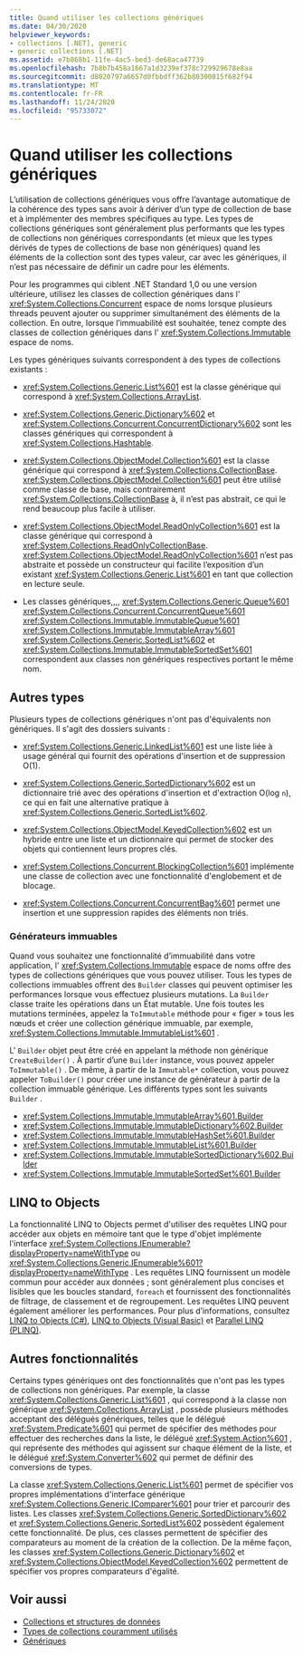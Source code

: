 ```yaml
---
title: Quand utiliser les collections génériques
ms.date: 04/30/2020
helpviewer_keywords:
- collections [.NET], generic
- generic collections [.NET]
ms.assetid: e7b868b1-11fe-4ac5-bed3-de68aca47739
ms.openlocfilehash: 7b8b7b458a1667a1d3239ef378c729929678e8aa
ms.sourcegitcommit: d8020797a6657d0fbbdff362b80300815f682f94
ms.translationtype: MT
ms.contentlocale: fr-FR
ms.lasthandoff: 11/24/2020
ms.locfileid: "95733072"
---
```

# <a name="when-to-use-generic-collections"></a>Quand utiliser les collections génériques

L’utilisation de collections génériques vous offre l’avantage automatique de la cohérence des types sans avoir à dériver d’un type de collection de base et à implémenter des membres spécifiques au type. Les types de collections génériques sont généralement plus performants que les types de collections non génériques correspondants (et mieux que les types dérivés de types de collections de base non génériques) quand les éléments de la collection sont des types valeur, car avec les génériques, il n’est pas nécessaire de définir un cadre pour les éléments.

Pour les programmes qui ciblent .NET Standard 1,0 ou une version ultérieure, utilisez les classes de collection génériques dans l' <xref:System.Collections.Concurrent> espace de noms lorsque plusieurs threads peuvent ajouter ou supprimer simultanément des éléments de la collection. En outre, lorsque l’immuabilité est souhaitée, tenez compte des classes de collection génériques dans l' <xref:System.Collections.Immutable> espace de noms.

Les types génériques suivants correspondent à des types de collections existants :

- <xref:System.Collections.Generic.List%601> est la classe générique qui correspond à <xref:System.Collections.ArrayList>.

- <xref:System.Collections.Generic.Dictionary%602> et <xref:System.Collections.Concurrent.ConcurrentDictionary%602> sont les classes génériques qui correspondent à <xref:System.Collections.Hashtable>.

- <xref:System.Collections.ObjectModel.Collection%601> est la classe générique qui correspond à <xref:System.Collections.CollectionBase>. <xref:System.Collections.ObjectModel.Collection%601> peut être utilisé comme classe de base, mais contrairement <xref:System.Collections.CollectionBase> à, il n’est pas abstrait, ce qui le rend beaucoup plus facile à utiliser.

- <xref:System.Collections.ObjectModel.ReadOnlyCollection%601> est la classe générique qui correspond à <xref:System.Collections.ReadOnlyCollectionBase>. <xref:System.Collections.ObjectModel.ReadOnlyCollection%601> n’est pas abstraite et possède un constructeur qui facilite l’exposition d’un existant <xref:System.Collections.Generic.List%601> en tant que collection en lecture seule.

- Les classes génériques,,,, <xref:System.Collections.Generic.Queue%601> <xref:System.Collections.Concurrent.ConcurrentQueue%601> <xref:System.Collections.Immutable.ImmutableQueue%601> <xref:System.Collections.Immutable.ImmutableArray%601> <xref:System.Collections.Generic.SortedList%602> et <xref:System.Collections.Immutable.ImmutableSortedSet%601> correspondent aux classes non génériques respectives portant le même nom.

## <a name="additional-types"></a>Autres types

Plusieurs types de collections génériques n'ont pas d'équivalents non génériques. Il s'agit des dossiers suivants :

- <xref:System.Collections.Generic.LinkedList%601> est une liste liée à usage général qui fournit des opérations d'insertion et de suppression O(1).

- <xref:System.Collections.Generic.SortedDictionary%602> est un dictionnaire trié avec des opérations d'insertion et d'extraction O(log `n`), ce qui en fait une alternative pratique à <xref:System.Collections.Generic.SortedList%602>.

- <xref:System.Collections.ObjectModel.KeyedCollection%602> est un hybride entre une liste et un dictionnaire qui permet de stocker des objets qui contiennent leurs propres clés.

- <xref:System.Collections.Concurrent.BlockingCollection%601> implémente une classe de collection avec une fonctionnalité d'englobement et de blocage.

- <xref:System.Collections.Concurrent.ConcurrentBag%601> permet une insertion et une suppression rapides des éléments non triés.

### <a name="immutable-builders"></a>Générateurs immuables

Quand vous souhaitez une fonctionnalité d’immuabilité dans votre application, l' <xref:System.Collections.Immutable> espace de noms offre des types de collections génériques que vous pouvez utiliser. Tous les types de collections immuables offrent des `Builder` classes qui peuvent optimiser les performances lorsque vous effectuez plusieurs mutations. La `Builder` classe traite les opérations dans un État mutable. Une fois toutes les mutations terminées, appelez la `ToImmutable` méthode pour « figer » tous les nœuds et créer une collection générique immuable, par exemple, <xref:System.Collections.Immutable.ImmutableList%601> .

L' `Builder` objet peut être créé en appelant la méthode non générique `CreateBuilder()` . À partir d’une `Builder` instance, vous pouvez appeler `ToImmutable()` . De même, à partir de la `Immutable*` collection, vous pouvez appeler `ToBuilder()` pour créer une instance de générateur à partir de la collection immuable générique. Les différents types sont les suivants `Builder` .

- <xref:System.Collections.Immutable.ImmutableArray%601.Builder>
- <xref:System.Collections.Immutable.ImmutableDictionary%602.Builder>
- <xref:System.Collections.Immutable.ImmutableHashSet%601.Builder>
- <xref:System.Collections.Immutable.ImmutableList%601.Builder>
- <xref:System.Collections.Immutable.ImmutableSortedDictionary%602.Builder>
- <xref:System.Collections.Immutable.ImmutableSortedSet%601.Builder>

## <a name="linq-to-objects"></a>LINQ to Objects

La fonctionnalité LINQ to Objects permet d'utiliser des requêtes LINQ pour accéder aux objets en mémoire tant que le type d'objet implémente l'interface <xref:System.Collections.IEnumerable?displayProperty=nameWithType> ou <xref:System.Collections.Generic.IEnumerable%601?displayProperty=nameWithType> . Les requêtes LINQ fournissent un modèle commun pour accéder aux données ; sont généralement plus concises et lisibles que les boucles standard, `foreach` et fournissent des fonctionnalités de filtrage, de classement et de regroupement. Les requêtes LINQ peuvent également améliorer les performances. Pour plus d’informations, consultez [LINQ to Objects (C#)](../../csharp/programming-guide/concepts/linq/linq-to-objects.md), [LINQ to Objects (Visual Basic)](../../visual-basic/programming-guide/concepts/linq/linq-to-objects.md) et [Parallel LINQ (PLINQ)](../parallel-programming/introduction-to-plinq.md).

## <a name="additional-functionality"></a>Autres fonctionnalités

Certains types génériques ont des fonctionnalités que n'ont pas les types de collections non génériques. Par exemple, la classe <xref:System.Collections.Generic.List%601> , qui correspond à la classe non générique <xref:System.Collections.ArrayList> , possède plusieurs méthodes acceptant des délégués génériques, telles que le délégué <xref:System.Predicate%601> qui permet de spécifier des méthodes pour effectuer des recherches dans la liste, le délégué <xref:System.Action%601> , qui représente des méthodes qui agissent sur chaque élément de la liste, et le délégué <xref:System.Converter%602> qui permet de définir des conversions de types.

La classe <xref:System.Collections.Generic.List%601> permet de spécifier vos propres implémentations d'interface générique <xref:System.Collections.Generic.IComparer%601> pour trier et parcourir des listes. Les classes <xref:System.Collections.Generic.SortedDictionary%602> et <xref:System.Collections.Generic.SortedList%602> possèdent également cette fonctionnalité. De plus, ces classes permettent de spécifier des comparateurs au moment de la création de la collection. De la même façon, les classes <xref:System.Collections.Generic.Dictionary%602> et <xref:System.Collections.ObjectModel.KeyedCollection%602> permettent de spécifier vos propres comparateurs d'égalité.

## <a name="see-also"></a>Voir aussi

- [Collections et structures de données](index.md)
- [Types de collections couramment utilisés](commonly-used-collection-types.md)
- [Génériques](../generics/index.md)

